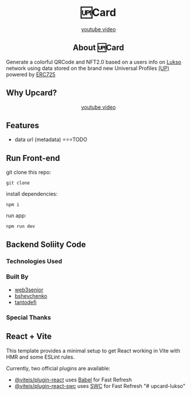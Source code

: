 <div align="center">
    <h1>🆙Card</h1>
</div>

<div align="center">
    <a href="">youtube video</a>
</div>

<div align="center">
    <h2>About 🆙Card</h2>
</div>

Generate a colorful QRCode and NFT2.0 based on a users info on [Lukso](https://lukso.network/) network using data stored on the brand new Universal Profiles [(UP)](https://universalprofile.cloud/) powered by [ERC725](https://erc725alliance.org/)

## Why Upcard? 

<div align="center">
    <a href="">youtube video</a>
</div>

## Features

- data url (metadata) ===TODO

## Run Front-end

git clone this repo:

```git clone ```

install dependencies:

```npm i```

run app:

```npm run dev```

## Backend Soliity Code

### Technologies Used

### Built By

- [web3senior](https://github.com/web3senior)
- [bshevchenko](https://github.com/bshevchenko)
- [tantodefi](https://github.com/tantodefi)

### Special Thanks

## React + Vite

This template provides a minimal setup to get React working in Vite with HMR and some ESLint rules.

Currently, two official plugins are available:

- [@vitejs/plugin-react](https://github.com/vitejs/vite-plugin-react/blob/main/packages/plugin-react/README.md) uses [Babel](https://babeljs.io/) for Fast Refresh
- [@vitejs/plugin-react-swc](https://github.com/vitejs/vite-plugin-react-swc) uses [SWC](https://swc.rs/) for Fast Refresh
"# upcard-lukso" 
